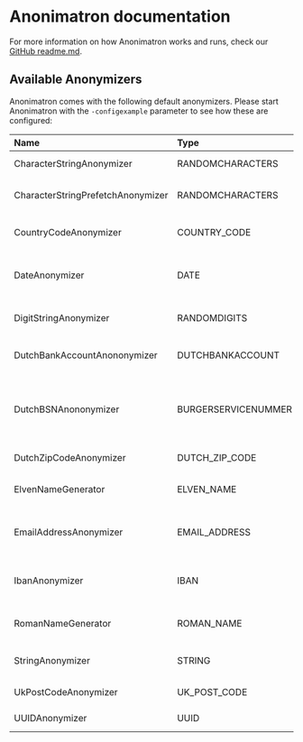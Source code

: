 # Anonimatron documentation

For more information on how Anonimatron works and runs, check our [GitHub readme.md](https://github.com/realrolfje/anonimatron/blob/master/README.md).

## Available Anonymizers

Anonimatron comes with the following default anonymizers. Please start Anonimatron with the `-configexample`
parameter to see how these are configured:

| Name                              | Type                | Input            | Output                                                                   |
|:----------------------------------|:--------------------|:-----------------|:-------------------------------------------------------------------------|
| CharacterStringAnonymizer         | RANDOMCHARACTERS    | Any string       | A-Z, same length                                                         |
| CharacterStringPrefetchAnonymizer | RANDOMCHARACTERS    | Any string       | Characters from all input data, same length                              |
| CountryCodeAnonymizer             | COUNTRY_CODE        | Any string       | ISO 3166-1 alpha 2 or alpha 3 code                                       |
| DateAnonymizer                    | DATE                | Valid date       | Date between 31 days before and 32 days after the input date             |
| DigitStringAnonymizer             | RANDOMDIGITS        | Any string       | 0-9, same length, optional mask                                          | 
| DutchBankAccountAnononymizer      | DUTCHBANKACCOUNT    | Any string       | 11 proof number, minimal 9 digits                                        | 
| DutchBSNAnononymizer              | BURGERSERVICENUMMER | Number or string | Valid Dutch "Burger Service Nummer" or "SOFI Nummer" as number or string |
| DutchZipCodeAnonymizer            | DUTCH_ZIP_CODE      | Any string       | Valid Dutch zip/postal code                                              |
| ElvenNameGenerator                | ELVEN_NAME          | Any string       | Pronounceable elven name, 2 to 5 syllables                               | 
| EmailAddressAnonymizer            | EMAIL_ADDRESS       | Any string       | Valid email address in the domain "@example.com"                         |
| IbanAnonymizer                    | IBAN                | Any string       | Valid International Bank Account Number                                  |
| RomanNameGenerator                | ROMAN_NAME          | Any string       | Pronounceable Roman name, 2 to 5 syllables                               | 
| StringAnonymizer                  | STRING              | Any string       | Random hexadecimal string                                                |
| UkPostCodeAnonymizer              | UK_POST_CODE        | Any string       | Valid Uk Post code                                                       |
| UUIDAnonymizer                    | UUID                | Any string       | A random UUID                                                            |